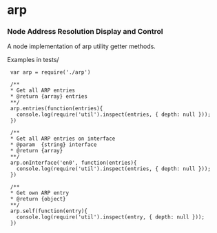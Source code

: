 # arp
### Node Address Resolution Display and Control
A node implementation of arp utility getter methods.

Examples in tests/

```
 var arp = require('./arp')

 /**
 * Get all ARP entries
 * @return {array} entries
 **/
 arp.entries(function(entries){
   console.log(require('util').inspect(entries, { depth: null }));
 })

 /**
 * Get all ARP entries on interface
 * @param  {string} interface
 * @return {array}
 **/
 arp.onInterface('en0', function(entries){
   console.log(require('util').inspect(entries, { depth: null }));
 })

 /**
 * Get own ARP entry
 * @return {object}
 **/
 arp.self(function(entry){
   console.log(require('util').inspect(entry, { depth: null }));
 })
```

